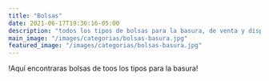 ```yaml
---
title: "Bolsas"
date: 2021-06-17T19:36:16-05:00
description: "todos los tipos de bolsas para la basura, de venta y disponibles en Aslimp - Iquique, Chile"
main_image: "/images/categorias/bolsas-basura.jpg"
featured_image: "/images/categorias/bolsas-basura.jpg"
---
```


!Aquí encontraras bolsas de toos los tipos para la basura!
